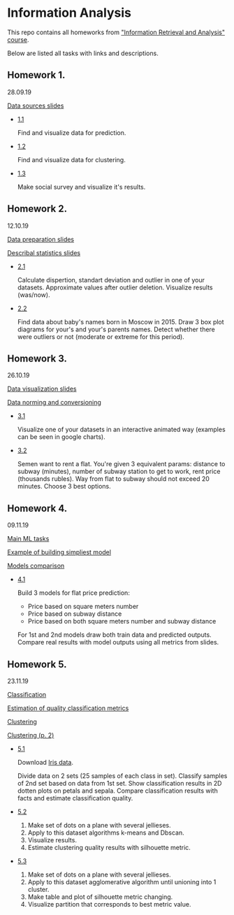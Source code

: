 # Information Analysis

This repo contains all homeworks from ["Information Retrieval and Analysis" course](slides).

Below are listed all tasks with links and descriptions.

## Homework 1. 
28.09.19

[Data sources slides](slides/05_Анализ%20данных_Источники%20данных.pptx)

- [1.1](DataVisualization/notebooks/RegressionEnergyConsumption.ipynb)

   Find and visualize data for prediction.

- [1.2](DataVisualization/notebooks/ClusteringMallCustomers.ipynb)

   Find and visualize data for clustering.

- [1.3](DataVisualization/notebooks/SurveyVisualization.ipynb)

   Make social survey and visualize it's results.


## Homework 2. 
12.10.19

[Data preparation slides](slides/06_Анализ%20данных_Подготовка%20данных.pptx)

[Describal statistics slides](slides/07_Анализ%20данных_Описательные%20статистики.pptx)

 - [2.1](DataAnalysis/notebooks/MallCustomersOutliersDetection.ipynb)
 
   Calculate dispertion, standart deviation and outlier in one of your datasets. Approximate values after outlier deletion. Visualize results (was/now).

 - [2.2](DataAnalysis/notebooks/NewbornNamesBoxPlots.ipynb)

   Find data about baby's names born in Moscow in 2015. Draw 3 box plot diagrams for your's and your's parents names. Detect whether there were outliers or not (moderate or extreme for this period).

## Homework 3. 
26.10.19

[Data visualization slides](slides/08_Анализ%20данных_Визуализация%20данных.pptx)

[Data norming and conversioning](slides/09_Анализ%20данных_Преобразование%20%20и%20нормировка%20данных.pptx)

 - [3.1](AnimatedVisualizationAndFlatRent/notebooks/InteractiveVisualizations.ipynb)
   
   Visualize one of your datasets in an interactive animated way (examples can be seen in google charts).   
   
 - [3.2](AnimatedVisualizationAndFlatRent/notebooks/FlatOptionsAnalyzing.ipynb)
   
   Semen want to rent a flat. You're given 3 equivalent params: distance to subway (minutes), number of subway station to get to work, rent price (thousands rubles). Way from flat to subway should not exceed 20 minutes. Choose 3 best options.
   
## Homework 4. 
09.11.19

[Main ML tasks](slides/10_Анализ%20данных_Основные%20задачи%20МО.pptx)

[Example of building simpliest model](slides/11_Анализ%20данных_Пример%20построения%20простейшей%20модели.pptx)

[Models comparison](slides/12_Анализ%20данных_Оценка%20качества%20прогнозирования.pptx)

 - [4.1]()
   
   Build 3 models for flat price prediction:
      - Price based on square meters number
      - Price based on subway distance
      - Price based on both square meters number and subway distance
   
   For 1st and 2nd models draw both train data and predicted outputs. Compare real results with model outputs using all metrics from slides.
   
## Homework 5. 
23.11.19

[Classification](/slides/13_Анализ%20данных_Классификация.pptx)

[Estimation of quality classification metrics](/slides/14_Анализ%20данных_Оценка%20качества%20классификации.pptx)

[Clustering](/slides/15_Анализ%20данных_Кластеризация.pptx)

[Clustering (p. 2)](/slides/16_Анализ%20данных_Кластеризация%20(продолжение).pptx)

 - [5.1]()
   
   Download [Iris data](http://archive.ics.uci.edu/ml/datasets/Iris).
   
   Divide data on 2 sets (25 samples of each class in set). Classify samples of 2nd set based on data from 1st set. Show classification results in 2D dotten plots on petals and sepala. Compare classification results with facts and estimate classification quality.
   
 - [5.2]()
 
   1) Make set of dots on a plane with several jellieses.
   2) Apply to this dataset algorithms k-means and Dbscan.
   3) Visualize results.
   4) Estimate clustering quality results with silhouette metric.
   
 - [5.3]()
 
   1) Make set of dots on a plane with several jellieses.
   2) Apply to this dataset agglomerative algorithm until unioning into 1 cluster.
   3) Make table and plot of silhouette metric changing.
   4) Visualize partition that corresponds to best metric value.

